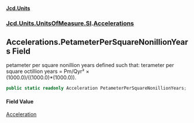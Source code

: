 #### [Jcd.Units](index.md 'index')
### [Jcd.Units.UnitsOfMeasure.SI](Jcd.Units.UnitsOfMeasure.SI.md 'Jcd.Units.UnitsOfMeasure.SI').[Accelerations](Accelerations.md 'Jcd.Units.UnitsOfMeasure.SI.Accelerations')

## Accelerations.PetameterPerSquareNonillionYears Field

petameter per square nonillion years defined such that: terameter per square octillion years = Pm/Qyr² ×  
(1000.0)/((1000.0)*(1000.0)).

```csharp
public static readonly Acceleration PetameterPerSquareNonillionYears;
```

#### Field Value
[Acceleration](Acceleration.md 'Jcd.Units.UnitTypes.Acceleration')
